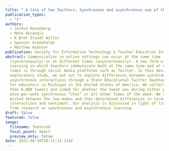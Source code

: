 ```yaml
---
title: " A tale of two Twitters: Synchronous and asynchronous use of the same hashtag"
publication_types:
  - "1"
authors:
  - Joshua Rosenberg
  - Mete Akcaoglu
  - K Bret Staudt Willet
  - Spencer Greenhalgh
  - Matthew Koehler
publication: Society for Information Technology & Teacher Education International Conference
abstract: Communication in online settings can occur at the same time
  (synchronously) or at different times (asynchronously). A new form of online
  learning in which teachers communicate both at the same time and at different
  times is through social media platforms such as Twitter. In this descriptive,
  exploratory study, we set out to explore differences between synchronous and
  asynchronous interactions through a State Educational Twitter Hashtag (SETH)
  for educators in Michigan in the United States of America. We collected more
  than 8,000 tweets and coded for whether the tweet was during either part of a
  once-per-week synchronous “chat” or all other times of the week. We compared#
  miched between the two modes and then determined differences in terms of
  interactions and sentiment. Our analysis is discussed in light of findings
  from research on synchronous and asynchronous learning.
draft: false
featured: false
image:
  filename: featured
  focal_point: Smart
  preview_only: false
date: 2021-08-10T19:11:11.114Z
---
```

